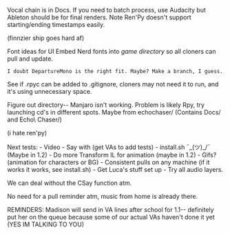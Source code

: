 Vocal chain is in Docs. If you need to batch process, use Audacity but Ableton should be for final renders.
Note Ren'Py doesn't support starting/ending timestamps easily.

(finnzier ship goes hard af)

Font ideas for UI
    Embed Nerd fonts into *game directory* so all cloners can pull and update.
    
    I doubt DepartureMono is the right fit. Maybe? Make a branch, I guess.

See if .rpyc can be added to .gitignore, cloners may not need it to run, and it's using unnecessary space.

Figure out directory-- Manjaro isn't working. Problem is likely Rpy, try launching cd's in different spots. Maybe from echochaser/ (Contains Docs/ and Echo\ Chaser/)

(i hate ren'py)

Next tests:
    - Video
    - Say with (get VAs to add tests)
    - install.sh ¯\_(ツ)_/¯ (Maybe in 1.2)
    - Do more Transform IL for animation (maybe in 1.2)
    - Gifs? (animation for characters or BG)
    - Consistent pulls on any machine (if it works it works, see install.sh)
    - Get Luca's stuff set up
    - Try all audio layers.

We can deal without the CSay function atm.

No need for a pull reminder atm, music from home is already there.

REMINDERS:
    Madison will send in VA lines after school for 1.1-- definitely put her on the queue because some of our actual VAs haven't done it yet (YES IM TALKING TO YOU)
